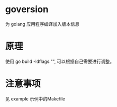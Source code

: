 # goversion
为 golang 应用程序编译加入版本信息

# 原理
使用 go build -ldflags "", 可以根据自己需要进行调整。

# 注意事项
见 example 示例中的Makefile